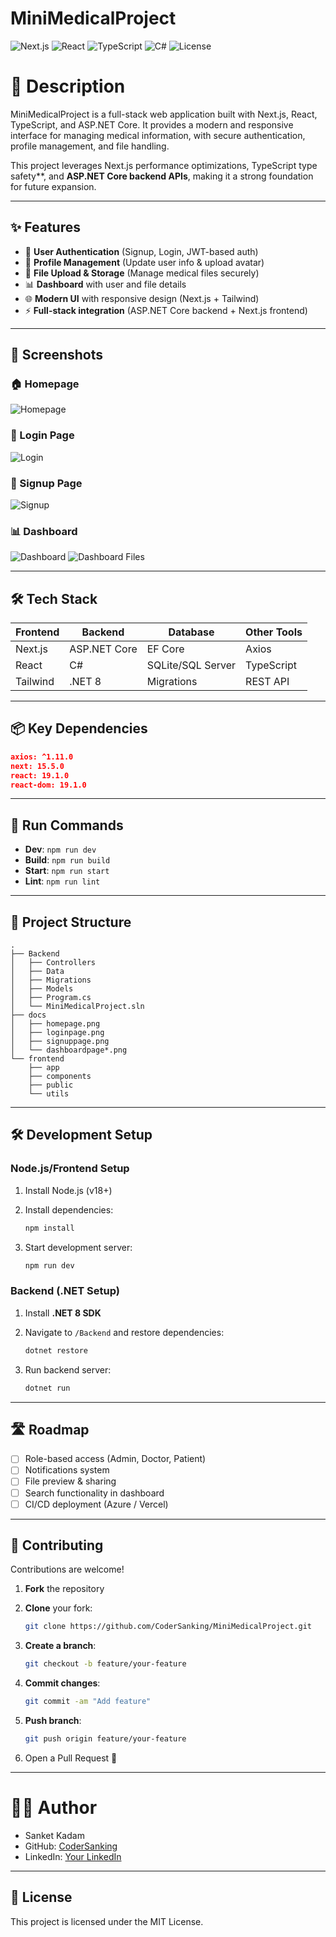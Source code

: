 # MiniMedicalProject

![Next.js](https://img.shields.io/badge/-Next.js-blue?logo=nextjs\&logoColor=white) ![React](https://img.shields.io/badge/-React-blue?logo=react\&logoColor=white) ![TypeScript](https://img.shields.io/badge/-TypeScript-blue?logo=typescript\&logoColor=white) ![C#](https://img.shields.io/badge/-C%23-purple?logo=csharp\&logoColor=white) ![License](https://img.shields.io/badge/license-MIT-green)

# 📝 Description

MiniMedicalProject is a full-stack web application built with Next.js, React, TypeScript, and ASP.NET Core.
It provides a modern and responsive interface for managing medical information, with secure authentication, profile management, and file handling.

This project leverages Next.js performance optimizations, TypeScript type safety**, and **ASP.NET Core backend APIs**, making it a strong foundation for future expansion.

---

## ✨ Features

* 🔐 **User Authentication** (Signup, Login, JWT-based auth)
* 👤 **Profile Management** (Update user info & upload avatar)
* 📂 **File Upload & Storage** (Manage medical files securely)
* 📊 **Dashboard** with user and file details
* 🌐 **Modern UI** with responsive design (Next.js + Tailwind)
* ⚡ **Full-stack integration** (ASP.NET Core backend + Next.js frontend)

---

## 📸 Screenshots

### 🏠 Homepage

![Homepage](docs/homepage.png)

### 🔐 Login Page

![Login](docs/loginpage.png)

### 📝 Signup Page

![Signup](docs/signuppage.png)

### 📊 Dashboard

![Dashboard](docs/dashboardpage1.png)
![Dashboard Files](docs/dashboardpage2.png)

---

## 🛠️ Tech Stack

| Frontend | Backend      | Database          | Other Tools |
| -------- | ------------ | ----------------- | ----------- |
| Next.js  | ASP.NET Core | EF Core           | Axios       |
| React    | C#           | SQLite/SQL Server | TypeScript  |
| Tailwind | .NET 8       | Migrations        | REST API    |

---

## 📦 Key Dependencies

```json
axios: ^1.11.0
next: 15.5.0
react: 19.1.0
react-dom: 19.1.0
```

---

## 🚀 Run Commands

* **Dev**: `npm run dev`
* **Build**: `npm run build`
* **Start**: `npm run start`
* **Lint**: `npm run lint`

---

## 📁 Project Structure

```
.
├── Backend
│   ├── Controllers
│   ├── Data
│   ├── Migrations
│   ├── Models
│   ├── Program.cs
│   └── MiniMedicalProject.sln
├── docs
│   ├── homepage.png
│   ├── loginpage.png
│   ├── signuppage.png
│   └── dashboardpage*.png
└── frontend
    ├── app
    ├── components
    ├── public
    └── utils
```

---

## 🛠️ Development Setup

### Node.js/Frontend Setup

1. Install Node.js (v18+)
2. Install dependencies:

   ```bash
   npm install
   ```
3. Start development server:

   ```bash
   npm run dev
   ```

### Backend (.NET Setup)

1. Install **.NET 8 SDK**
2. Navigate to `/Backend` and restore dependencies:

   ```bash
   dotnet restore
   ```
3. Run backend server:

   ```bash
   dotnet run
   ```

---

## 🛣️ Roadmap

* [ ] Role-based access (Admin, Doctor, Patient)
* [ ] Notifications system
* [ ] File preview & sharing
* [ ] Search functionality in dashboard
* [ ] CI/CD deployment (Azure / Vercel)

---

## 👥 Contributing

Contributions are welcome!

1. **Fork** the repository
2. **Clone** your fork:

   ```bash
   git clone https://github.com/CoderSanking/MiniMedicalProject.git
   ```
3. **Create a branch**:

   ```bash
   git checkout -b feature/your-feature
   ```
4. **Commit changes**:

   ```bash
   git commit -am "Add feature"
   ```
5. **Push branch**:

   ```bash
   git push origin feature/your-feature
   ```
6. Open a Pull Request 🎉

---

# 👨‍💻 Author

* Sanket Kadam
* GitHub: [CoderSanking](https://github.com/CoderSanking)
* LinkedIn: [Your LinkedIn](https://linkedin.com/in/your-profile)

---

## 📜 License

This project is licensed under the MIT License.
